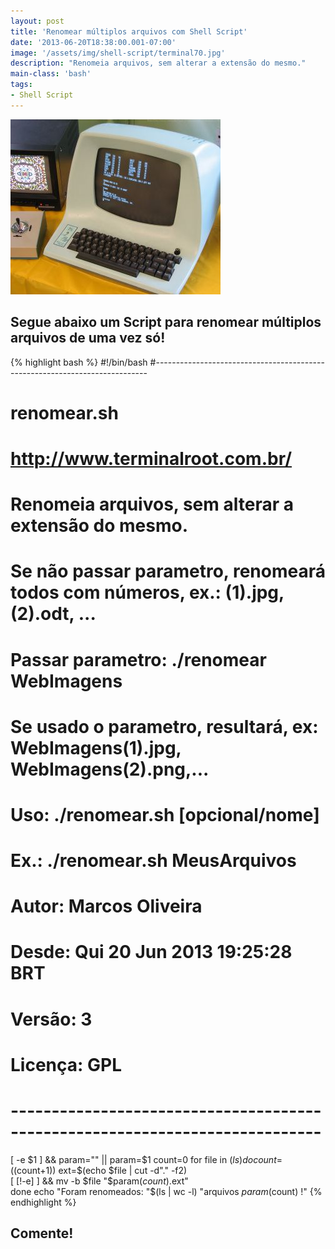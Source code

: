 ```yaml
---
layout: post
title: 'Renomear múltiplos arquivos com Shell Script'
date: '2013-06-20T18:38:00.001-07:00'
image: '/assets/img/shell-script/terminal70.jpg'
description: "Renomeia arquivos, sem alterar a extensão do mesmo."
main-class: 'bash'
tags:
- Shell Script
---
```


![Renomear múltiplos arquivos com Shell Script](/assets/img/shell-script/terminal70.jpg "Renomear múltiplos arquivos com Shell Script")

## Segue abaixo um Script para renomear múltiplos arquivos de uma vez só!


{% highlight bash %}
#!/bin/bash
#----------------------------------------------------------------------------
# renomear.sh
# http://www.terminalroot.com.br/
# Renomeia arquivos, sem alterar a extensão do mesmo.
# Se não passar parametro, renomeará todos com números, ex.: (1).jpg, (2).odt, ...
# Passar parametro: ./renomear WebImagens
# Se usado o parametro, resultará, ex: WebImagens(1).jpg, WebImagens(2).png,...
# Uso: ./renomear.sh [opcional/nome]
# Ex.: ./renomear.sh MeusArquivos
#
# Autor: Marcos Oliveira
# Desde: Qui 20 Jun 2013 19:25:28 BRT 
# Versão: 3
# Licença: GPL
# ----------------------------------------------------------------------------
[ -e $1 ] && param="" || param=$1
count=0
	for file in $(ls)
		do
			count=$((count+1))
			ext=$(echo $file | cut -d"." -f2)	
			[ [!-e] ] && mv -b $file "$param($count).$ext"		
	done
echo "Foram renomeados: "$(ls | wc -l) "arquivos $param($count) !"
{% endhighlight %}

## Comente!

